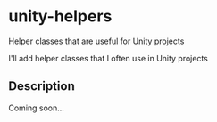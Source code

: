 # unity-helpers
Helper classes that are useful for Unity projects

I'll add helper classes that I often use in Unity projects

## Description

Coming soon...
